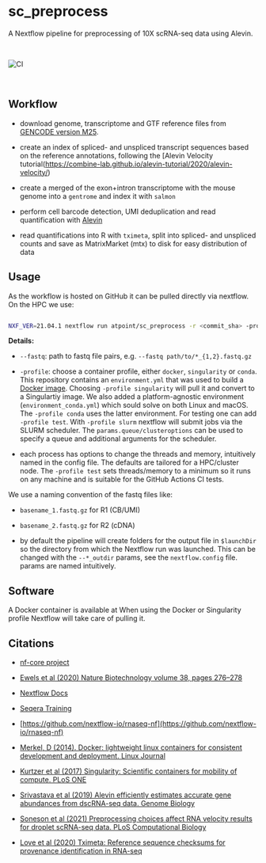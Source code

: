 # sc_preprocess

A Nextflow pipeline for preprocessing of 10X scRNA-seq data using Alevin.

<br>

![CI](https://github.com/ATpoint/sc_preprocess/actions/workflows/basic_test.yml/badge.svg)

<br>


## Workflow

- download genome, transcriptome and GTF reference files from [GENCODE version M25](https://www.gencodegenes.org/mouse/release_M25.html).

- create an index of spliced- and unspliced transcript sequences based on the reference annotations, following the [Alevin Velocity tutorial(https://combine-lab.github.io/alevin-tutorial/2020/alevin-velocity/)

- create a merged of the exon+intron transcriptome with the mouse genome into a `gentrome` and index it with `salmon`

- perform cell barcode detection, UMI deduplication and read quantification with [Alevin](https://salmon.readthedocs.io/en/latest/)

- read quantifications into R with `tximeta`, split into spliced- and unspliced counts and save as MatrixMarket (mtx) to disk for easy distribution of data

## Usage

As the workflow is hosted on GitHub it can be pulled directly via nextflow. On the HPC we use:

```bash

NXF_VER=21.04.1 nextflow run atpoint/sc_preprocess -r <commit_sha> -profile singularity,slurm --fastq 'path/to/*_{1,2}.fastq.gz'  

```

**Details:**

-  `--fastq`: path to fastq file pairs, e.g. `--fastq path/to/*_{1,2}.fastq.gz`

-  `-profile`: choose a container profile, either `docker`, `singularity` or `conda`.
This repository contains an `environment.yml` that was used to build a [Docker image](https://hub.docker.com/r/atpoint/sc_preprocess). Choosing `-profile singularity` will pull it and convert to a Singulartiy image.
We also added a platform-agnostic environment (`environment_conda.yml`) which sould solve on both Linux and macOS.
The `-profile conda` uses the latter environment. For testing one can add `-profile test`. With `-profile slurm` nextflow will submit jobs via the SLURM scheduler.
The `params.queue/clusteroptions` can be used to specify a queue and additional arguments for the scheduler.

-  each process has options to change the threads and memory, intuitively named in the config file. The defaults are tailored for a HPC/cluster node.
The `-profile test` sets threads/memory to a minimum so it runs on any machine and is suitable for the GitHub Actions CI tests.

We use a naming convention of the fastq files like:

-  `basename_1.fastq.gz` for R1 (CB/UMI)

-  `basename_2.fastq.gz` for R2 (cDNA)

-  by default the pipeline will create folders for the output file in `$launchDir` so the directory from which the Nextflow run was launched. This can be changed with the `--*_outdir` params,
see the `nextflow.config` file. params are named intuitively.

## Software

A Docker container is available at 
When using the Docker or Singularity profile Nextflow will take care of pulling it.  
## Citations

-  [nf-core project](https://nf-co.re/)

-  [Ewels et al (2020) Nature Biotechnology volume 38, pages 276–278](https://www.nature.com/articles/s41587-020-0439-x)

-  [Nextflow Docs](https://www.nextflow.io/docs/latest/index.html#)

-  [Seqera Training](https://seqera.io/training/)

-  [https://github.com/nextflow-io/rnaseq-nf](https://github.com/nextflow-io/rnaseq-nf)

-  [Merkel, D (2014). Docker: lightweight linux containers for consistent development and deployment. Linux Journal](https://dl.acm.org/doi/10.5555/2600239.2600241)

-  [Kurtzer et al (2017) Singularity: Scientific containers for mobility of compute. PLoS ONE](https://journals.plos.org/plosone/article?id=10.1371/journal.pone.0177459)

-  [Srivastava et al (2019) Alevin efficiently estimates accurate gene abundances from dscRNA-seq data. Genome Biology](https://genomebiology.biomedcentral.com/articles/10.1186/s13059-019-1670-y)

-  [Soneson et al (2021) Preprocessing choices affect RNA velocity results for droplet scRNA-seq data. PLoS Computational Biology](https://journals.plos.org/ploscompbiol/article?id=10.1371/journal.pcbi.1008585)

-  [Love et al (2020) Tximeta: Reference sequence checksums for provenance identification in RNA-seq](https://journals.plos.org/ploscompbiol/article?id=10.1371/journal.pcbi.1007664)
